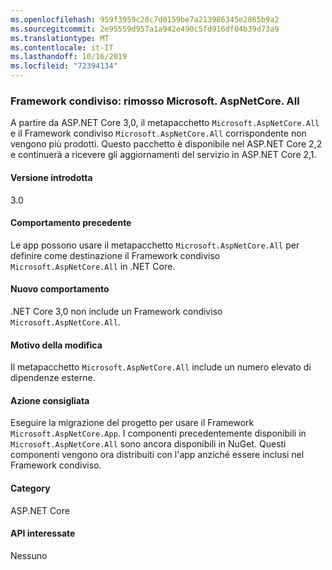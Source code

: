 ```yaml
---
ms.openlocfilehash: 959f3959c28c7d0159be7a213986345e2865b9a2
ms.sourcegitcommit: 2e95559d957a1a942e490c5fd916df04b39d73a9
ms.translationtype: MT
ms.contentlocale: it-IT
ms.lasthandoff: 10/16/2019
ms.locfileid: "72394134"
---
```

### <a name="shared-framework-removed-microsoftaspnetcoreall"></a>Framework condiviso: rimosso Microsoft. AspNetCore. All

A partire da ASP.NET Core 3,0, il metapacchetto `Microsoft.AspNetCore.All` e il Framework condiviso `Microsoft.AspNetCore.All` corrispondente non vengono più prodotti. Questo pacchetto è disponibile nel ASP.NET Core 2,2 e continuerà a ricevere gli aggiornamenti del servizio in ASP.NET Core 2,1.

#### <a name="version-introduced"></a>Versione introdotta

3.0

#### <a name="old-behavior"></a>Comportamento precedente

Le app possono usare il metapacchetto `Microsoft.AspNetCore.All` per definire come destinazione il Framework condiviso `Microsoft.AspNetCore.All` in .NET Core.

#### <a name="new-behavior"></a>Nuovo comportamento

.NET Core 3,0 non include un Framework condiviso `Microsoft.AspNetCore.All`.

#### <a name="reason-for-change"></a>Motivo della modifica

Il metapacchetto `Microsoft.AspNetCore.All` include un numero elevato di dipendenze esterne.

#### <a name="recommended-action"></a>Azione consigliata

Eseguire la migrazione del progetto per usare il Framework `Microsoft.AspNetCore.App`. I componenti precedentemente disponibili in `Microsoft.AspNetCore.All` sono ancora disponibili in NuGet. Questi componenti vengono ora distribuiti con l'app anziché essere inclusi nel Framework condiviso.

#### <a name="category"></a>Category

ASP.NET Core

#### <a name="affected-apis"></a>API interessate

Nessuno

<!-- 

#### Affected APIs

Not detectable via API analysis

-->
